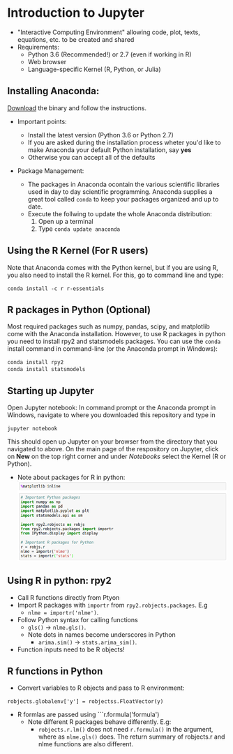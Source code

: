 # Introduction to Jupyter
* "Interactive Computing Environment" allowing code, plot, texts, equations, etc. to be created and shared
* Requirements:
    - Python 3.6 (Recommended!) or 2.7 (even if working in R)
    - Web browser
    - Language-specific Kernel (R, Python, or Julia)

## Installing Anaconda:
[Download](https://www.continuum.io/downloads) the binary and follow the instructions.

* Important points:
    - Install the latest version (Python 3.6 or Python 2.7)
    - If you are asked during the installation process wheter you'd like to make Anaconda your default Python installation, say **yes**
    - Otherwise you can accept all of the defaults

* Package Management:
    - The packages in Anaconda ocontain the various scientific libraries used in day to day scientific programming. Anaconda supplies a great tool called ```conda``` to keep your packages organized and up to date.
    - Execute the follwing to update the whole Anaconda distribution:
        1. Open up a terminal
        2. Type ```conda update anaconda```

## Using the R Kernel (For R users)
 Note that Anaconda comes with the Python kernel, but if you are using R, you also need to install the R kernel. For this, go to command line and type:
```
conda install -c r r-essentials
```

## R packages in Python (Optional)
Most required packages such as numpy, pandas, scipy, and matplotlib come with the Anaconda installation. However, to use R packages in python you need to install rpy2 and statsmodels packages. You can use the ```conda``` install command in command-line (or the Anaconda prompt in Windows):
```
conda install rpy2
conda install statsmodels
```

## Starting up Jupyter
Open Jupyter notebook: In command prompt or the Anaconda prompt in Windows, navigate to where you downloaded this repository and type in

```
jupyter notebook
```

This should open up Jupyter on your browser from the directory that you navigated to above. On the main page of the respository on Jupyter, click on **New** on the top right corner and under *Notebooks* select the Kernel (R or Python).


* Note about packages for R in python:
![R Packages in python](images/rpython.png)

## Using R in python: rpy2
* Call R functions directly from Ptyon
* Import R packages with ```importr``` from ```rpy2.robjects.packages```. E.g
    - ```nlme = importr('nlme')```.
* Follow Python syntax for calling functions
    - ```gls()``` -> ```nlme.gls()```.
    - Note dots in names become underscores in Python
        + ```arima.sim()``` -> ```stats.arima_sim()```.
* Function inputs need to be R objects!

## R functions in Python
* Convert variables to R objects and pass to R environment:
```
robjects.globalenv['y'] = robjectss.FloatVector(y)
```
* R formlas are passed using ```r.formula('formula')
    - Note different R packages behave differently. E.g:
        + ```robjects.r.lm()``` does not need ```r.formula()``` in the argument, where as ```nlme.gls()``` does. The return summary of robjects.r and nlme functions are also different.

## 
